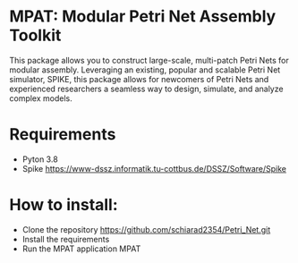 # MPAT: Modular Petri Net Assembly Toolkit

This package allows you to construct large-scale, multi-patch Petri Nets for modular assembly. Leveraging an existing, popular and scalable Petri Net simulator, SPIKE, this package allows for newcomers of Petri Nets and experienced researchers a seamless way to design, simulate, and analyze complex models.

# Requirements
- Pyton 3.8
- Spike https://www-dssz.informatik.tu-cottbus.de/DSSZ/Software/Spike

# How to install:
- Clone the repository
  https://github.com/schiarad2354/Petri_Net.git
- Install the requirements
- Run the MPAT application
  MPAT


